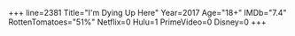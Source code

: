 +++
line=2381
Title="I'm Dying Up Here"
Year=2017
Age="18+"
IMDb="7.4"
RottenTomatoes="51%"
Netflix=0
Hulu=1
PrimeVideo=0
Disney=0
+++

